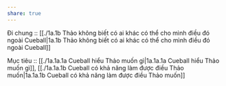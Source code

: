 ```yaml
---
share: true
---
```

Đi chung :: [[./1a.1b Thảo không biết có ai khác có thể cho mình điều đó ngoài Cueball|1a.1b Thảo không biết có ai khác có thể cho mình điều đó ngoài Cueball]]

Mục tiêu :: [[./1a.1a.1a Cueball hiểu Thảo muốn gì|1a.1a.1a Cueball hiểu Thảo muốn gì]], [[./1a.1a.1b Cueball có khả năng làm được điều Thảo muốn|1a.1a.1b Cueball có khả năng làm được điều Thảo muốn]]